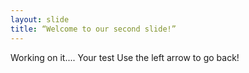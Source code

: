 ```yaml
---
layout: slide
title: “Welcome to our second slide!”
---
```

Working on it....
Your test
Use the left arrow to go back!
